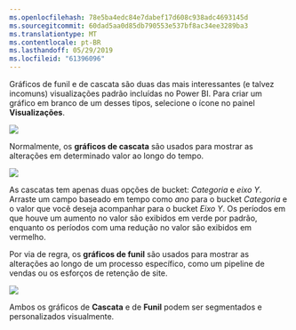 ```yaml
---
ms.openlocfilehash: 78e5ba4edc84e7dabef17d608c938adc4693145d
ms.sourcegitcommit: 60dad5aa0d85db790553e537bf8ac34ee3289ba3
ms.translationtype: MT
ms.contentlocale: pt-BR
ms.lasthandoff: 05/29/2019
ms.locfileid: "61396096"
---
```

Gráficos de funil e de cascata são duas das mais interessantes (e talvez incomuns) visualizações padrão incluídas no Power BI. Para criar um gráfico em branco de um desses tipos, selecione o ícone no painel **Visualizações**.

![](media/3-8-create-waterfall-funnel-charts/3-8_1.png)

Normalmente, os **gráficos de cascata** são usados para mostrar as alterações em determinado valor ao longo do tempo.

![](media/3-8-create-waterfall-funnel-charts/3-8_2.png)

As cascatas tem apenas duas opções de bucket: *Categoria* e *eixo Y*. Arraste um campo baseado em tempo como *ano* para o bucket *Categoria* e o valor que você deseja acompanhar para o bucket *Eixo Y*. Os períodos em que houve um aumento no valor são exibidos em verde por padrão, enquanto os períodos com uma redução no valor são exibidos em vermelho.

Por via de regra, os **gráficos de funil** são usados para mostrar as alterações ao longo de um processo específico, como um pipeline de vendas ou os esforços de retenção de site.

![](media/3-8-create-waterfall-funnel-charts/3-8_3.png)

Ambos os gráficos de **Cascata** e de **Funil** podem ser segmentados e personalizados visualmente.

